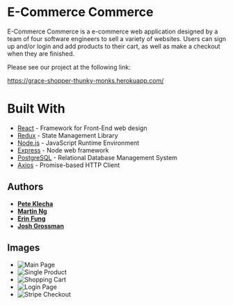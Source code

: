 # E-Commerce Commerce

E-Commerce Commerce is a e-commerce web application designed by a team of four software engineers to sell a variety of websites.
Users can sign up and/or login and add products to their cart, as well as make a checkout when they are finished.

Please see our project at the following link:

https://grace-shopper-thunky-monks.herokuapp.com/

# Built With

* [React](https://reactjs.org/) - Framework for Front-End web design
* [Redux](https://redux.js.org/) - State Management Library
* [Node.js](https://nodejs.org/en/) - JavaScript Runtime Environment
* [Express](https://expressjs.com/) - Node web framework
* [PostgreSQL](https://www.postgresql.org/) - Relational Database Management System
* [Axios](https://www.npmjs.com/package/axios) - Promise-based HTTP Client

## Authors

* **[Pete Klecha](https://github.com/peetklecha)**
* **[Martin Ng](https://github.com/martin-ng)**
* **[Erin Fung](https://github.com/erinfungg)**
* **[Josh Grossman](https://github.com/Josh1794)**

## Images

* ![Main Page](https://i.imgur.com/yixJHou.png)
* ![Single Product](https://i.imgur.com/G7BND3z.png)
* ![Shopping Cart](https://i.imgur.com/NNMCrHx.png)
* ![Login Page](https://i.imgur.com/wmCPcMz.png)
* ![Stripe Checkout](https://i.imgur.com/3a7VocB.png)
